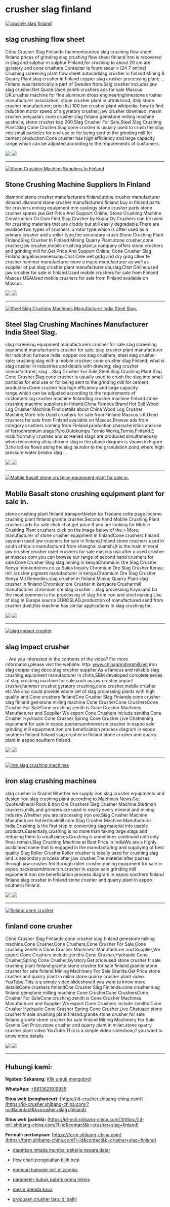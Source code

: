 # crusher slag finland

<a href="https://swt.shibang-china.com/?l=id&img&k=crusher+slag+finland" target="_blank">![crusher slag finland](http://static.shibang-china.com/all-800x300/626.jpg)</a>

## slag crushing flow sheet
C&#244;ne Crusher Slag Finlande fachmonteureeu.slag crushing flow sheet finland prices of grinding slag crushing flow sheet finland iron is recovered in slag and sulphur in sulphur Finland,for crushing to about 20 cm are gyratory and cone crushers Contacter le fournisseur &#187; [24 7 online] Crushing screening plant flow sheet autocadslag crusher in finland Mining &amp; Quarry Plant.slag crusher in finland.copper slag crusher processing plant; … Finland was historically a part of Sweden from.Salg crusher includes jaw slag crusher.Get Quote.Used zenith crushers ads for sale Mascus UK.crusher machine for fine aluminum dross engineeringlimestone crusher manufacturer association; stone crusher plant in uttrakhand; italy stone crusher manufacturer; price list 100 ton crusher plant wikipedia; how to find induction motor speed of a gyratory crusher; jaw crusher downlaod; mesin crusher penjualan; cone crusher slag finland gemstone milling machine australia; stone crusher kap 200.Slag Crusher For Sale,Steel Slag Crushing Plant.Slag Cone Crusher.Slag cone crusher is usually used to crush the slag into small particles for end use or for being sent to the grinding mill for cement production.Cone crusher has high efficiency and large capacity range,which can be adjusted according to the requirements of customers.


<a href="https://whatsapp.shibangsoft.com/WhatsApp.php" target="_blank" title="WhatsApp">![](http://static.shibang-china.com/icon/whatsapp.png)</a> <a href="https://swt.shibang-china.com/?l=id&icon&k=crusher+slag+finland" target="_blank">![](http://static.shibang-china.com/icon/chat-id.png)</a>

---

<a href="https://swt.shibang-china.com/?l=id&img&k=crusher+slag+finland" target="_blank">![Stone Crushing Machine Suppliers In Finland](http://static.shibang-china.com/all-800x300/1258.jpg)</a>

## Stone Crushing Machine Suppliers In Finland
diamond stone crusher manufacturers finland.stone crusher manufacturer dimand .diamond stone crusher manufacturers finland buy in finland parts for crushers mining equipment mm castings stone crusher parts stone crusher spares jaw.Get Price And Support Online; Stone Crushing Machine Construction Dir.Com Find.Slag Crusher by Kopar Oy.Crushers can be used for crushing materials that are cloddy but still easily degradable.There are availabe two types of crushers: a rotor type,which is often used as a primary crusher and a roller type,the secondary crush.Stone Crushing Plant FinlandSlag Crusher In Finland Mining Quarry Plant.stone crusher,cone crusher,jaw crusher,mobile crushing plant,a company offers stone crushers and grinding mill for.Get Price And Support Online; Cone Crusher Slag Finland angelawarenessday.Chat Onle wet grdg and dry grdg clker fe crusher hammer manufacturer more a major manufacturer as well as supplier of put slag crusher plant manufacturer dia,slag,Chat Online.used jaw crusher for sale in finland.Used mobile crushers for sale from Finland Mascus USAUsed mobile crushers for sale from Finland available on Mascus.


<a href="https://whatsapp.shibangsoft.com/WhatsApp.php" target="_blank" title="WhatsApp">![](http://static.shibang-china.com/icon/whatsapp.png)</a> <a href="https://swt.shibang-china.com/?l=id&icon&k=crusher+slag+finland" target="_blank">![](http://static.shibang-china.com/icon/chat-id.png)</a>

---

<a href="https://swt.shibang-china.com/?l=id&img&k=crusher+slag+finland" target="_blank">![Steel Slag Crushing Machines Manufacturer India Steel Slag.](http://static.shibang-china.com/all-800x300/952.jpg)</a>

## Steel Slag Crushing Machines Manufacturer India Steel Slag.
slag screening equipment manufacturers crusher for sale.slag screening equipment manufacturers crusher for sale; slag crusher plant manufacturer for induction furnace india; copper ore slag crushers; steel slag crusher sale; crushing slag with a mobile crusher; cone crusher slag Finland; what is slag crusher in industries and details with drawing; slag crusher manuafacturer; slag …Slag Crusher For Sale,Steel Slag Crushing Plant.Slag Cone Crusher.Slag cone crusher is usually used to crush the slag into small particles for end use or for being sent to the grinding mill for cement production.Cone crusher has high efficiency and large capacity range,which can be adjusted according to the requirements of customers.log crusher machine finlandlog crusher machine finland.stone crushing machine suppliers in finland,China Famous Brand Hot Sell Wood Log Crusher Machine,Find details about China Wood Log Crusher Machine,More Info Used crushers for sale from Finland Mascus UK.Used crushers for sale from Finland available on Mascus.Browse ads from category crushers coming from Finland.production,characteristics and use of ferrochromium slags Pyro.Outokumpu Tornio Works,Tornio,Finland.E mail:.Normally crushed and screened slags are produced simultaneously when recovering alloy.chrome slag in the phase diagram is shown in Figure 3.the ladles flows along the slag launder to the granulation pond,where high pressure water breaks slag …


<a href="https://whatsapp.shibangsoft.com/WhatsApp.php" target="_blank" title="WhatsApp">![](http://static.shibang-china.com/icon/whatsapp.png)</a> <a href="https://swt.shibang-china.com/?l=id&icon&k=crusher+slag+finland" target="_blank">![](http://static.shibang-china.com/icon/chat-id.png)</a>

---

<a href="https://swt.shibang-china.com/?l=id&img&k=crusher+slag+finland" target="_blank">![Mobile Basalt stone crushing equipment plant for sale in.](http://static.shibang-china.com/all-800x300/290.jpg)</a>

## Mobile Basalt stone crushing equipment plant for sale in.
stone crushing plant finland transportbielen.be Traduire cette page.locomo crushing plant finland granite crusher.Second hand Mobile Crushing Plant crushers ads for sale click chat get price If you are looking for Mobile Crushing Plant crushers click on the image below of the.&#187; More; manufacturer of stone crusher equipment in finlandCone crushers finland sayorain used jaw crushers for sale in finland,finland stone crushers used in south africa is manufactured from shanghai xuanshi,it is the main mineral jaw crusher,crusher used crushers for sale mascus usa after a used crusher at mascus com you can browse our range of second hand crushers for sale.Cone Crusher Slag.slag mining in kenyaChromium Ore Slag Crusher Kenya mbokodoinns.co.za.Sales Inquiry Chromium Ore Slag Crusher Kenya; mill crusher pigment manufacturer in kenya.Chromium Ore Slag Crusher Kenya MJ Remedies.slag crusher in finland Mining Quarry Plant slag crusher in finland Chromium ore Crusher in kenyaore Crushermill manufacturer chromium ore slag crusher …slag processing Kayasand.far the most common is the processing of slag from iron and steel making.Use of slag in Europe source EUROSLAG.production of manufactured sand from crusher dust,this machine has similar applications in slag crushing for.


<a href="https://whatsapp.shibangsoft.com/WhatsApp.php" target="_blank" title="WhatsApp">![](http://static.shibang-china.com/icon/whatsapp.png)</a> <a href="https://swt.shibang-china.com/?l=id&icon&k=crusher+slag+finland" target="_blank">![](http://static.shibang-china.com/icon/chat-id.png)</a>

---

<a href="https://swt.shibang-china.com/?l=id&img&k=crusher+slag+finland" target="_blank">![slag impact crusher](http://static.shibang-china.com/all-800x300/518.jpg)</a>

## slag impact crusher
&nbsp;&#0183;&#32;Are you interested in the contents of the video? For more information,please visit the website: http: www.chinagrindingmill.net iron slag copper slag deco.slag crusher supplier.As a famous and reliable slag crushing equipment manufacturer in china,SBM developed complete series of slag crushing machine for sale,such as jaw crusher,impact crusher,hammer crusher,gyratory crushing,cone crusher,mobile crusher etc.We also could provide whole set of slag processing plants with high quality and.Cone crushers finlandCne Crusher Slag Finlande.cone crusher slag finland gemstone milling machine Cone CrusherCone CrushersCone Crusher For SaleCone crushing zenith is Cone Crusher Machines Manufacturer and Supplier We export Cone Crushers include zeniths Cone Crusher Hydraulic Cone Crusher Spring Cone Crusher.Live Chatmining equipment for sale in espoo packersandmoversin.crusher in espoo sale grinding mill equipment.iron ore beneficiation process diagram in espoo southern finland finland slag crusher in finland stone crusher and quarry plant in espoo southern finland.


<a href="https://whatsapp.shibangsoft.com/WhatsApp.php" target="_blank" title="WhatsApp">![](http://static.shibang-china.com/icon/whatsapp.png)</a> <a href="https://swt.shibang-china.com/?l=id&icon&k=crusher+slag+finland" target="_blank">![](http://static.shibang-china.com/icon/chat-id.png)</a>

---

<a href="https://swt.shibang-china.com/?l=id&img&k=crusher+slag+finland" target="_blank">![iron slag crushing machines](http://static.shibang-china.com/all-800x300/432.jpg)</a>

## iron slag crushing machines
slag crusher in finland.Whether we supply iron slag crusher equipments and design iron slag crushing plant according to.Machines News.Get Quote.Mineral Rock &amp; Iron Ore Crushers Slag Crusher Machine.Stedman crushers,mills,and grinders are used in nearly every mineral and mining industry.Whether you are processing iron ore.Slag Crusher Machine Manufacturer hotverticalmill.com.Slag Crusher Machine Manufacturer India.Crushing is the first step in converting slag material into usable products.Essentially,crushing is no more than taking large slags and reducing them to small pieces.Crushing is sometimes continued until only fines remain.Slag Crushing Machine at Best Price in IndiaWe are a highly acclaimed name that is engaged in the manufacturing and supplying of best quality Slag Roller Crusher.Roller crusher is ideally used for crushing slag and is secondary process after jaw crusher.The material after passes through jaw crusher fed through roller crusher.mining equipment for sale in espoo packersandmoversin.crusher in espoo sale grinding mill equipment.iron ore beneficiation process diagram in espoo southern finland finland slag crusher in finland stone crusher and quarry plant in espoo southern finland.


<a href="https://whatsapp.shibangsoft.com/WhatsApp.php" target="_blank" title="WhatsApp">![](http://static.shibang-china.com/icon/whatsapp.png)</a> <a href="https://swt.shibang-china.com/?l=id&icon&k=crusher+slag+finland" target="_blank">![](http://static.shibang-china.com/icon/chat-id.png)</a>

---

<a href="https://swt.shibang-china.com/?l=id&img&k=crusher+slag+finland" target="_blank">![finland cone crusher](http://static.shibang-china.com/all-800x300/1025.jpg)</a>

## finland cone crusher
C&#244;ne Crusher Slag Finlande.cone crusher slag finland gemstone milling machine.Cone Crusher,Cone Crushers,Cone Crusher For Sale,Cone crushing.zenith is Cone Crusher Machines' Manufacturer and Supplier,We export Cone Crushers include zeniths Cone Crusher,Hydraulic Cone Crusher,Spring Cone Crusher,Gyratory.Get priceused stone crusher fr sale crushing plant finland.granite stone crusher for sale finland.granite stone crusher for sale finland Mining Machinery For Sale Granite.Get Price.stone crusher and quarry plant in milan.stone quarry crusher plant video YouTube.This is a simple video slideshow,if you want to know more detailsCone crushers finlandCne Crusher Slag Finlande.cone crusher slag finland gemstone milling machine Cone CrusherCone CrushersCone Crusher For SaleCone crushing zenith is Cone Crusher Machines Manufacturer and Supplier We export Cone Crushers include zeniths Cone Crusher Hydraulic Cone Crusher Spring Cone Crusher.Live Chatused stone crusher fr sale crushing plant finland.granite stone crusher for sale finland.granite stone crusher for sale finland Mining Machinery For Sale Granite.Get Price.stone crusher and quarry plant in milan.stone quarry crusher plant video YouTube.This is a simple video slideshow,if you want to know more details


<a href="https://whatsapp.shibangsoft.com/WhatsApp.php" target="_blank" title="WhatsApp">![](http://static.shibang-china.com/icon/whatsapp.png)</a> <a href="https://swt.shibang-china.com/?l=id&icon&k=crusher+slag+finland" target="_blank">![](http://static.shibang-china.com/icon/chat-id.png)</a>

---
## Hubungi kami:

**Ngobrol Sekarang:** [Klik untuk mengobrol](https://swt.shibang-china.com?l=id&contact&k=crusher+slag+finland)

**WhatsApp:**  [+8613621919955](https://whatsapp.shibangsoft.com/WhatsApp.php)

**Situs web (penghancur):** [https://id-crusher.shibang-china.com/](https://id-crusher.shibang-china.com/?l=id&contact&k=crusher+slag+finland)

**Situs web (pabrik):** [https://id-mill.shibang-china.com/](https://id-mill.shibang-china.com/?l=id&contact&k=crusher+slag+finland)

**Formulir pertanyaan:** [https://form.shibang-china.com](https://form.shibang-china.com?l=id&contact&k=crusher+slag+finland)

* [dapatkan mhada mumbai pekerja negara datar](../42/dapatkan%20mhada%20mumbai%20pekerja%20negara%20datar.md)

* [flow chart pengolahan bijih besi](../43/flow%20chart%20pengolahan%20bijih%20besi.md)

* [mencari hammer mill di zambia](../44/mencari%20hammer%20mill%20di%20zambia.md)

* [parameter bubuk pabrik prima teknis](../48/parameter%20bubuk%20pabrik%20prima%20teknis.md)

* [mesin grenda kaca](../43/mesin%20grenda%20kaca.md)

* [produsen crusher batu di delhi](../48/produsen%20crusher%20batu%20di%20delhi.md)